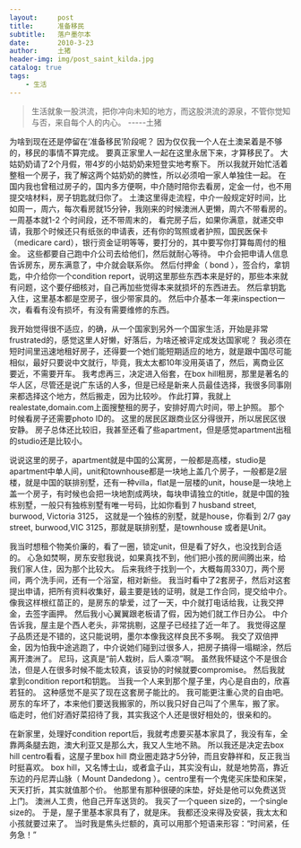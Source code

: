 ```yaml
---
layout:     post
title:      准备移民
subtitle:   落户墨尔本
date:       2010-3-23
author:     土猪
header-img: img/post_saint_kilda.jpg
catalog: true
tags:
    - 生活
---
```


> 生活就象一股洪流，把你冲向未知的地方，而这股洪流的源泉，不管你觉知与否，来自每个人的内心。 
> -----土猪


为啥到现在还是停留在‘准备移民’阶段呢？ 因为仅仅我一个人在土澳呆着是不够的，移民的事情不算完成。 要真正家里人一起在这里永居下来，才算移民了。 大姑奶奶请了2个月假，带4岁的小姑奶奶来短登实地考察下。 所以我就开始忙活着整租一个房子，我了解这两个姑奶奶的脾性，所以必须咱一家人单独住一起。 在国内我也曾租过房子的，国内多方便啊，中介随时陪你去看房，定金一付，也不用提交啥材料，房子钥匙就归你了。 土澳这里得走流程，中介一般规定好时间，比如周一，周六，每次看房就15分钟，我刚来的时候澳洲人更懒，周六不带看房的。 一周基本就1-2 个时间段，还不带周末的， 看完房子后，如果你满意，就递交申请，我那个时候还只有纸张的申请表，还有你的驾照或者护照，国民医保卡（medicare card），银行资金证明等等，要打分的，其中要写你打算每周付的租金。 这些都要自己跑中介公司去给他们，然后就耐心等待。 中介会把申请人信息告诉房东，房东满意了，中介就会联系你。 然后付押金（ bond ），签合约，拿钥匙，中介给你一个condition report，说明这里那些东西本来是好的，那些本来就有问题，这个要仔细核对，自己再加些觉得本来就损坏的东西进去。  然后拿钥匙入住，这里基本都是空房子，很少带家具的。 然后中介基本一年来inspection一次，看看有没有损坏，有没有需要维修的东西。





我开始觉得很不适应，的确，从一个国家到另外一个国家生活，开始是非常frustrated的，感觉这里人好懒，好落后，为啥还被评定成发达国家呢？ 我必须在短时间里迅速地租好房子，还得要一个她们能短期适应的地方，就是跟中国尽可能相似，最好只要说中文就行，毕竟，我太太都10年没用英语了，然后，离商业区要近，不需要开车。 我考虑再三，决定进入俗套，在box hill租房，那里是著名的华人区，尽管还是说广东话的人多，但是已经是新来人员最佳选择，我很多同事刚来都选择这个地方，然后搬走，因为比较吵。 作此打算，我就上realestate,domain.com上面搜整租的房子，安排好周六时间，带上护照。 那个时候看房子还需要photo ID的。  这里的居民区跟商业区分得很开，所以居民区很安静。 房子总体还比较旧，我甚至还看了些apartment，但是感觉apartment出租的studio还是比较小。 





说说这里的房子，apartment就是中国的公寓房，一般都是高楼，studio是apartment中单人间，unit和townhouse都是一块地上盖几个房子，一般都是2层楼，就是中国的联排别墅，还有一种villa，flat是一层楼的unit，house是一块地上盖一个房子，有时候也会把一块地割成两块，每块申请独立的title，就是中国的独栋别墅，一般只有独栋别墅有唯一号码，比如你看到 7 husband street, burwood, Victoria 3125， 这就是一个独栋的别墅，就是house，你看到 2/7 gay street, burwood,VIC 3125，那就是联排别墅，是townhouse 或者是Unit。 





我当时想租个物美价廉的，看了一圈，锁定unit，但是看了好久，也没找到合适的。 心急如焚啊，房东安慰我说，如果真找不到，他们把小孩的房间腾出来，给我们家人住，因为那个比较大。 后来我终于找到一个，大概每周330刀，两个房间，两个洗手间，还有一个浴室，相对新些。
我当时看中了2套房子，然后对这套提出申请，把所有资料收集好，最主要是钱的证明，就是工作合同，提交给中介。 像我这样根红苗正的，是房东的挚爱，过了一天，中介就打电话给我，让我交押金，去签字画押。  然后我小心翼翼跟老板请了假，因为她们就工作日办公。 中介告诉我，屋主是个西人老头，非常挑剔，这屋子已经挂了近一年了。 我觉得这屋子品质还是不错的，这只能说明，墨尔本像我这样良民不多啊。 我交了双倍押金，因为怕我中途逃跑了，中介说她们碰到过很多人，把房子搞得一塌糊涂，然后离开澳洲了。 尼玛，这真是“前人栽树，后人乘凉”啊。  虽然我怀疑这个不是很合法，但是人在很多时候不能太较真，该妥协的时候就要compromise。 然后我就拿到condition report和钥匙。  当我一个人来到那个屋子里，内心是自由的，欣喜若狂的。 这种感觉不是买了现在这套房子能比的。 我可能更注重心灵的自由吧。  房东的车坏了，本来他们要送我搬家的，所以我只好自己叫了个黑车，搬了家。 临走时，他们好酒好菜招待了我，其实我这个人还是很好相处的，很亲和的。





在新家里，处理好condition report后，我就考虑要买基本家具了，我没有车，全靠两条腿去跑，澳大利亚又是那么大，我又人生地不熟。 所以我还是决定去box hill centro看看，这屋子里box hill 商业圈走路才5分钟，而且安静祥和，反正我当时挺喜欢。 box hill，又名博士山，或者盒子山，其实没有山，就是地势高，靠近东边的丹尼弄山脉（ Mount Dandedong ）。centro里有一个鬼佬买床垫和床架，天天打折，其实就值那个价。 他那里有那种很硬的床垫，好处是他可以免费送货上门。 澳洲人工贵，他自己开车送货的。 我买了一个queen size的，一个single size的。 于是，屋子里基本家具有了，就是床。 我都还没来得及安装，我太太和小孩就要过来了。 当时我是焦头烂额的，真可以用那个短语来形容：“时间紧，任务急！”  










